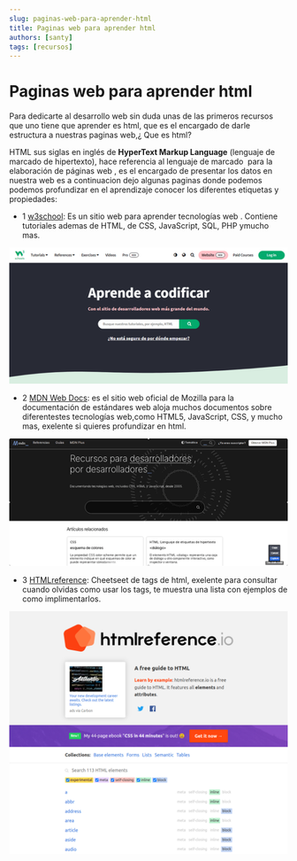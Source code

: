 ```yaml
---
slug: paginas-web-para-aprender-html
title: Paginas web para aprender html
authors: [santy]
tags: [recursos]
---
```


# Paginas web para aprender html


Para dedicarte al desarrollo web sin duda unas de las primeros recursos que uno tiene que aprender es html, que es el encargado de darle estructura a nuestras paginas web,¿ Que es html?<!--truncate-->


HTML sus siglas en inglés de **HyperText Markup Language** (lenguaje de marcado de hipertexto), hace referencia al lenguaje de marcado  para la elaboración de páginas web , es el encargado de presentar los datos en nuestra web es a continuacion dejo algunas paginas donde podemos podemos profundizar en el aprendizaje conocer los diferentes etiquetas y propiedades:

- 1 <a href="https://www.w3schools.com/html/default.asp" >w3school</a>: Es un sitio web para aprender tecnologías web . Contiene tutoriales ademas de HTML, de CSS, JavaScript, SQL, PHP ymucho mas.

![Untitled](./Untitled.png)

- 2 <a href="https://developer.mozilla.org/es/docs/Web/HTML" >MDN Web Docs</a>: es el sitio web oficial de Mozilla para la documentación de estándares web aloja muchos documentos sobre diferentestes tecnologías web,como HTML5, JavaScript, CSS, y mucho mas, exelente si quieres profundizar en html.

![Untitled](./Untitled1.png)

- 3 <a href="https://htmlreference.io/" >HTMLreference</a>: Cheetseet de tags de html, exelente para consultar cuando olvidas como usar los tags, te muestra una lista con ejemplos de como implimentarlos.

![Untitled](./cheetSeet.png)
